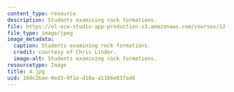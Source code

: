 ```yaml
---
content_type: resource
description: Students examining rock formations.
file: https://ol-ocw-studio-app-production.s3.amazonaws.com/courses/12-753-geodynamics-seminar-spring-2006/160c2bae0ed39f1ed18aa1166e037add_4.jpg
file_type: image/jpeg
image_metadata:
  caption: Students examining rock formations.
  credit: courtesy of Chris Linder.
  image-alt: Students examining rock formations.
resourcetype: Image
title: 4.jpg
uid: 160c2bae-0ed3-9f1e-d18a-a1166e037add
---
```

